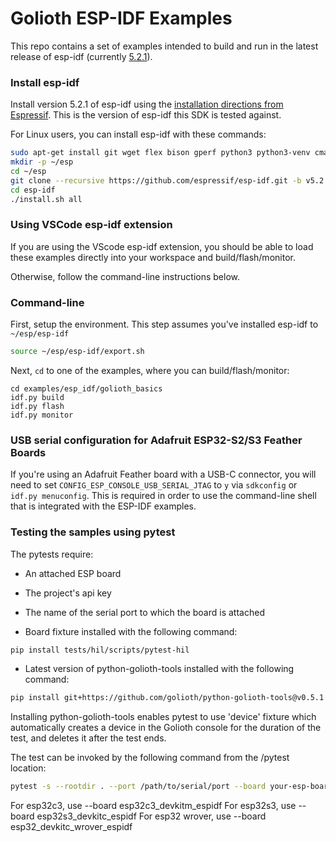 # Golioth ESP-IDF Examples

This repo contains a set of examples intended to build
and run in the latest release of esp-idf
(currently [5.2.1](https://github.com/espressif/esp-idf/releases/tag/v5.2.1)).

### Install esp-idf

Install version 5.2.1 of esp-idf using the
[installation directions from Espressif](https://docs.espressif.com/projects/esp-idf/en/latest/esp32/get-started/index.html#installation).
This is the version of esp-idf this SDK is tested against.

For Linux users, you can install esp-idf with these commands:

```sh
sudo apt-get install git wget flex bison gperf python3 python3-venv cmake ninja-build ccache libffi-dev libssl-dev dfu-util libusb-1.0-0
mkdir -p ~/esp
cd ~/esp
git clone --recursive https://github.com/espressif/esp-idf.git -b v5.2.1
cd esp-idf
./install.sh all
```

### Using VSCode esp-idf extension

If you are using the VScode esp-idf extension, you should be able to load these examples
directly into your workspace and build/flash/monitor.

Otherwise, follow the command-line instructions below.

### Command-line

First, setup the environment. This step assumes you've installed esp-idf to `~/esp/esp-idf`

```sh
source ~/esp/esp-idf/export.sh
```

Next, `cd` to one of the examples, where you can build/flash/monitor:

```
cd examples/esp_idf/golioth_basics
idf.py build
idf.py flash
idf.py monitor
```

### USB serial configuration for Adafruit ESP32-S2/S3 Feather Boards

If you're using an Adafruit Feather board with a USB-C connector,
you will need to set `CONFIG_ESP_CONSOLE_USB_SERIAL_JTAG` to `y` via
`sdkconfig` or `idf.py menuconfig`. This is required in order to use
the command-line shell that is integrated with the ESP-IDF examples.


### Testing the samples using pytest

The pytests require:
- An attached ESP board
- The project's api key
- The name of the serial port to which the board is attached

- Board fixture installed with the following command:
```sh
pip install tests/hil/scripts/pytest-hil
```

- Latest version of python-golioth-tools installed with the following command:
```sh
pip install git+https://github.com/golioth/python-golioth-tools@v0.5.1
```

Installing python-golioth-tools enables pytest to use 'device' fixture which
automatically creates a device in the Golioth console for the duration of the test,
and deletes it after the test ends.

The test can be invoked by the following command from the <sample>/pytest location:

```sh
pytest -s --rootdir . --port /path/to/serial/port --board your-esp-board-name --wifi-ssid your-wifi-ssid --wifi-psk your-wifi-psk --api-key your-api-key --fw-image /path/to/merged-binary
```

For esp32c3, use --board esp32c3_devkitm_espidf
For esp32s3, use --board esp32s3_devkitc_espidf
For esp32 wrover, use --board esp32_devkitc_wrover_espidf

